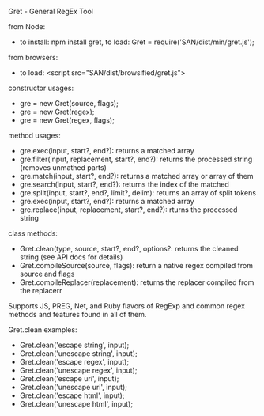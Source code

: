 Gret - General RegEx Tool

from Node: 
+ to install: npm install gret, to load: Gret = require('SAN/dist/min/gret.js');

from browsers:
+ to load: &lt;script src="SAN/dist/browsified/gret.js">

constructor usages:
+ gre = new Gret(source, flags);
+ gre = new Gret(regex);
+ gre = new Gret(regex, flags);

method usages:
+ gre.exec(input, start?, end?): returns a matched array
+ gre.filter(input, replacement, start?, end?): returns the processed string (removes unmathed parts)
+ gre.match(input, start?, end?): returns a matched array or array of them
+ gre.search(input, start?, end?): returns the index of the matched
+ gre.split(input, start?, end?, limit?, delim): returns an array of split tokens
+ gre.exec(input, start?, end?): returns a matched array
+ gre.replace(input, replacement, start?, end?): rturns the processed string

class methods:
* Gret.clean(type, source, start?, end?, options?: returns the cleaned string (see API docs for details)
* Gret.compileSource(source, flags): return a native regex compiled from source and flags
* Gret.compileReplacer(replacement): returns the replacer compiled from the replacerr

Supports JS, PREG, Net, and Ruby flavors of RegExp and common regex methods and features found in all of them.

Gret.clean examples:
+ Gret.clean('escape string', input);
+ Gret.clean('unescape string', input);
+ Gret.clean('escape regex', input);
+ Gret.clean('unescape regex', input);
+ Gret.clean('escape uri', input);
+ Gret.clean('unescape uri', input);
+ Gret.clean('escape html', input);
+ Gret.clean('unescape html', input);
